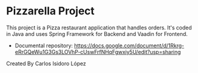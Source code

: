 # Pizzarella Project

This project is a Pizza restaurant application that handles orders. It's coded in Java and uses Spring Framework for Backend and Vaadin for Frontend.

* Documental repository: https://docs.google.com/document/d/1Rkrg-eRrGQeWu1G3Gs3LOVhP-cUswFrfNHqFgwxiy5U/edit?usp=sharing

Created By Carlos Isidoro López
